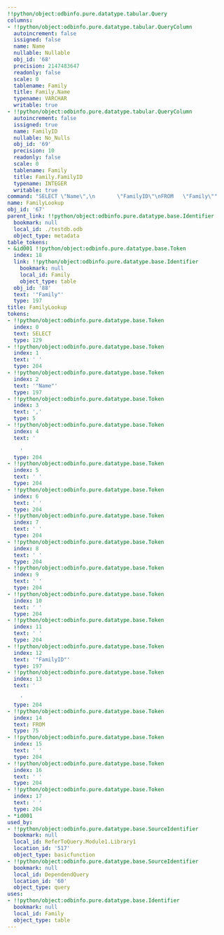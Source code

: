 ```yaml
---
!!python/object:odbinfo.pure.datatype.tabular.Query
columns:
- !!python/object:odbinfo.pure.datatype.tabular.QueryColumn
  autoincrement: false
  issigned: false
  name: Name
  nullable: Nullable
  obj_id: '68'
  precision: 2147483647
  readonly: false
  scale: 0
  tablename: Family
  title: Family.Name
  typename: VARCHAR
  writable: true
- !!python/object:odbinfo.pure.datatype.tabular.QueryColumn
  autoincrement: false
  issigned: true
  name: FamilyID
  nullable: No_Nulls
  obj_id: '69'
  precision: 10
  readonly: false
  scale: 0
  tablename: Family
  title: Family.FamilyID
  typename: INTEGER
  writable: true
command: "SELECT \"Name\",\n       \"FamilyID\"\nFROM   \"Family\""
name: FamilyLookup
obj_id: '67'
parent_link: !!python/object:odbinfo.pure.datatype.base.Identifier
  bookmark: null
  local_id: ./testdb.odb
  object_type: metadata
table_tokens:
- &id001 !!python/object:odbinfo.pure.datatype.base.Token
  index: 18
  link: !!python/object:odbinfo.pure.datatype.base.Identifier
    bookmark: null
    local_id: Family
    object_type: table
  obj_id: '88'
  text: '"Family"'
  type: 197
title: FamilyLookup
tokens:
- !!python/object:odbinfo.pure.datatype.base.Token
  index: 0
  text: SELECT
  type: 129
- !!python/object:odbinfo.pure.datatype.base.Token
  index: 1
  text: ' '
  type: 204
- !!python/object:odbinfo.pure.datatype.base.Token
  index: 2
  text: '"Name"'
  type: 197
- !!python/object:odbinfo.pure.datatype.base.Token
  index: 3
  text: ','
  type: 5
- !!python/object:odbinfo.pure.datatype.base.Token
  index: 4
  text: '

    '
  type: 204
- !!python/object:odbinfo.pure.datatype.base.Token
  index: 5
  text: ' '
  type: 204
- !!python/object:odbinfo.pure.datatype.base.Token
  index: 6
  text: ' '
  type: 204
- !!python/object:odbinfo.pure.datatype.base.Token
  index: 7
  text: ' '
  type: 204
- !!python/object:odbinfo.pure.datatype.base.Token
  index: 8
  text: ' '
  type: 204
- !!python/object:odbinfo.pure.datatype.base.Token
  index: 9
  text: ' '
  type: 204
- !!python/object:odbinfo.pure.datatype.base.Token
  index: 10
  text: ' '
  type: 204
- !!python/object:odbinfo.pure.datatype.base.Token
  index: 11
  text: ' '
  type: 204
- !!python/object:odbinfo.pure.datatype.base.Token
  index: 12
  text: '"FamilyID"'
  type: 197
- !!python/object:odbinfo.pure.datatype.base.Token
  index: 13
  text: '

    '
  type: 204
- !!python/object:odbinfo.pure.datatype.base.Token
  index: 14
  text: FROM
  type: 75
- !!python/object:odbinfo.pure.datatype.base.Token
  index: 15
  text: ' '
  type: 204
- !!python/object:odbinfo.pure.datatype.base.Token
  index: 16
  text: ' '
  type: 204
- !!python/object:odbinfo.pure.datatype.base.Token
  index: 17
  text: ' '
  type: 204
- *id001
used_by:
- !!python/object:odbinfo.pure.datatype.base.SourceIdentifier
  bookmark: null
  local_id: ReferToQuery.Module1.Library1
  location_id: '517'
  object_type: basicfunction
- !!python/object:odbinfo.pure.datatype.base.SourceIdentifier
  bookmark: null
  local_id: DependendQuery
  location_id: '60'
  object_type: query
uses:
- !!python/object:odbinfo.pure.datatype.base.Identifier
  bookmark: null
  local_id: Family
  object_type: table
---
```

